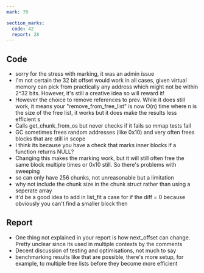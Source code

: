 ```yaml
---
mark: 70

section_marks:
  code: 42
  report: 28
---
```


## Code
- sorry for the stress with marking, it was an admin issue
- I'm not certain the 32 bit offset would work in all cases, given virtual memory can pick from practically any address which might not be within 2^32 bits. However, it's still a creative idea so will reward it!
- However the choice to remove references to prev. While it does still work, it means your "remove_from_free_list" is now O(n) time where n is the size of the free list, it works but it does make the results less efficient s
- Calls get_chunk_from_os but never checks if it fails so mmap tests fail
- GC sometimes frees random addresses (like 0x10) and very often frees blocks that are still in scope
- I think its because you have a check that marks inner blocks if a function returns NULL?
- Changing this makes the marking work, but it will still often free the same block multiple times or 0x10 still. So there's problems with sweeping
- so can only have 256 chunks, not unreasonable but a limitation
- why not include the chunk size in the chunk struct rather than using a seperate array
- it'd be a good idea to add in list_fit a case for if the diff = 0 because obviously you can't find a smaller block then

## Report
- One thing not explained in your report is how next_offset can change. Pretty unclear since its used in multiple contexts by the comments
- Decent discussion of testing and optimisations, not much to say
- benchmarking results like that are possible, there's more setup, for example, to multiple free lists before they become more efficient



